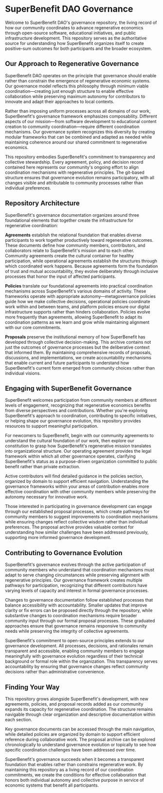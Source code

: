 # SuperBenefit DAO Governance

Welcome to SuperBenefit DAO's governance repository, the living record of how our community coordinates to advance regenerative economics through open-source software, educational initiatives, and public infrastructure development. This repository serves as the authoritative source for understanding how SuperBenefit organizes itself to create positive-sum outcomes for both participants and the broader ecosystem.

## Our Approach to Regenerative Governance

SuperBenefit DAO operates on the principle that governance should enable rather than constrain the emergence of regenerative economic systems. Our governance model reflects this philosophy through minimum viable coordination—creating just enough structure to enable effective collaboration while preserving maximum autonomy for contributors to innovate and adapt their approaches to local contexts.

Rather than imposing uniform processes across all domains of our work, SuperBenefit's governance framework emphasizes composability. Different aspects of our mission—from software development to educational content creation to community coordination—require different coordination mechanisms. Our governance system recognizes this diversity by creating modular frameworks that can be combined and adapted as needed while maintaining coherence around our shared commitment to regenerative economics.

This repository embodies SuperBenefit's commitment to transparency and collective stewardship. Every agreement, policy, and decision record contained here represents our community's ongoing effort to align coordination mechanisms with regenerative principles. The git-based structure ensures that governance evolution remains participatory, with all changes visible and attributable to community processes rather than individual preferences.

## Repository Architecture

SuperBenefit's governance documentation organizes around three foundational elements that together create the infrastructure for regenerative coordination:

**Agreements** establish the relational foundation that enables diverse participants to work together productively toward regenerative outcomes. These documents define how community members, contributors, and collaborators relate to SuperBenefit's mission and to each other. Community agreements create the cultural container for healthy participation, while operational agreements establish the structures through which coordinated work happens. Because agreements form the foundation of trust and mutual accountability, they evolve deliberately through inclusive processes that honor the input of affected participants.

**Policies** translate our foundational agreements into practical coordination mechanisms across SuperBenefit's various domains of activity. These frameworks operate with appropriate autonomy—metagovernance policies guide how we make collective decisions, operational policies coordinate work within and between teams, and platform policies ensure our digital infrastructure supports rather than hinders collaboration. Policies evolve more frequently than agreements, allowing SuperBenefit to adapt its coordination patterns as we learn and grow while maintaining alignment with our core commitments.

**Proposals** preserve the institutional memory of how SuperBenefit has developed through collective decision-making. This archive contains not just the outcomes of governance processes but the deliberative context that informed them. By maintaining comprehensive records of proposals, discussions, and implementations, we create accountability mechanisms that enable current and future participants to understand how SuperBenefit's current form emerged from community choices rather than individual visions.

## Engaging with SuperBenefit Governance

SuperBenefit welcomes participation from community members at different levels of engagement, recognizing that regenerative economics benefits from diverse perspectives and contributions. Whether you're exploring SuperBenefit's approach to coordination, contributing to specific initiatives, or helping shape our governance evolution, this repository provides resources to support meaningful participation.

For newcomers to SuperBenefit, begin with our community agreements to understand the cultural foundation of our work, then explore our constitution to grasp how SuperBenefit's regenerative mission translates into organizational structure. Our operating agreement provides the legal framework within which all other governance operates, clarifying SuperBenefit's status as a purpose-driven organization committed to public benefit rather than private extraction.

Active contributors will find detailed guidance in the policies section, organized by domain to support efficient navigation. Understanding the governance frameworks within your areas of contribution enables more effective coordination with other community members while preserving the autonomy necessary for innovative work.

Those interested in participating in governance development can engage through our established proposal processes, which create pathways for community members to suggest improvements to coordination mechanisms while ensuring changes reflect collective wisdom rather than individual preferences. The proposal archive provides valuable context for understanding how similar challenges have been addressed previously, supporting more informed governance development.

## Contributing to Governance Evolution

SuperBenefit's governance evolves through the active participation of community members who understand that coordination mechanisms must adapt to serve changing circumstances while preserving alignment with regenerative principles. Our governance framework creates multiple pathways for participation, recognizing that different contributors have varying levels of capacity and interest in formal governance processes.

Changes to governance documentation follow established processes that balance accessibility with accountability. Smaller updates that improve clarity or fix errors can be proposed directly through the repository, while substantive changes to coordination mechanisms require broader community input through our formal proposal processes. These graduated approaches ensure that governance remains responsive to community needs while preserving the integrity of collective agreements.

SuperBenefit's commitment to open-source principles extends to our governance development. All processes, decisions, and rationales remain transparent and accessible, enabling community members to engage meaningfully with governance evolution regardless of their technical background or formal role within the organization. This transparency serves accountability by ensuring that governance changes reflect community decisions rather than administrative convenience.

## Finding Your Way

This repository grows alongside SuperBenefit's development, with new agreements, policies, and proposal records added as our community expands its capacity for regenerative coordination. The structure remains navigable through clear organization and descriptive documentation within each section.

Key governance documents can be accessed through the main navigation, while detailed policies are organized by domain to support efficient reference during collaborative work. The proposal archive can be explored chronologically to understand governance evolution or topically to see how specific coordination challenges have been addressed over time.

SuperBenefit's governance succeeds when it becomes a transparent foundation that enables rather than constrains regenerative work. By maintaining this repository as a living record of our coordination commitments, we create the conditions for effective collaboration that honors both individual autonomy and collective purpose in service of economic systems that benefit all participants.
